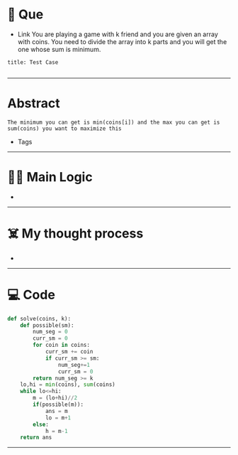 # 🧩 Que
- Link
You are playing a game with k friend and you are given an array with coins.  You need to divide the array into k parts and you will get the one whose sum is minimum.
```ad-question
title: Test Case


```

---
# Abstract
```ad-abstract
The minimum you can get is min(coins[i]) and the max you can get is sum(coins) you want to maximize this
```

- Tags 
--- 
# 🕵️‍♂️ Main Logic
- 

---
# ☠️ My thought process
- 
---

# 💻 Code
```python
def solve(coins, k):
	def possible(sm):
		num_seg = 0
		curr_sm = 0
		for coin in coins:
			curr_sm += coin
			if curr_sm >= sm:
				num_seg+=1
				curr_sm = 0
		return num_seg >= k
	lo,hi = min(coins), sum(coins)
	while lo<=hi:
		m = (lo+hi)//2
		if(possible(m)):
			ans = m
			lo = m+1
		else:
			h = m-1
	return ans
```
---
